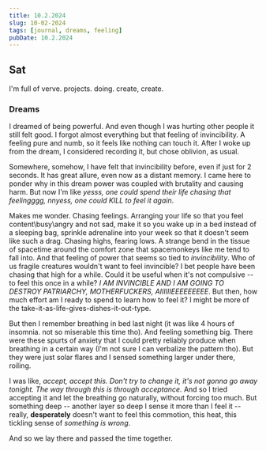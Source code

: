 ```yaml
---
title: 10.2.2024
slug: 10-02-2024
tags: [journal, dreams, feeling]
pubDate: 10.2.2024
---
```


## Sat

I'm full of verve. projects. doing. create, create.

### Dreams

I dreamed of being powerful. And even though I was hurting other people it still felt good. I forgot almost everything but that feeling of invincibility. A feeling pure and numb, so it feels like nothing can touch it. After I woke up from the dream, I considered recording it, but chose oblivion, as usual.

Somewhere, somehow, I have felt that invincibility before, even if just for 2 seconds. It has great allure, even now as a distant memory. I came here to ponder why in this dream power was coupled with brutality and causing harm. But now I'm like _yesss, one could spend their life chasing that feelingggg, nnyess, one could KILL to feel it again_.

Makes me wonder. Chasing feelings. Arranging your life so that you feel content\busy\angry and not sad, make it so you wake up in a bed instead of a sleeping bag, sprinkle adrenaline into your week so that it doesn't seem like such a drag. Chasing highs, fearing lows. A strange bend in the tissue of spacetime around the comfort zone that spacemonkeys like me tend to fall into. And that feeling of power that seems so tied to _invincibility_. Who of us fragile creatures wouldn't want to feel invincible? I bet people have been chasing that high for a while. Could it be useful when it's not compulsive -- to feel this once in a while? _I AM INVINCIBLE AND I AM GOING TO DESTROY PATRIARCHY, MOTHERFUCKERS, AIIIIIIEEEEEEEEE_. But then, how much effort am I ready to spend to learn how to feel it? I might be more of the take-it-as-life-gives-dishes-it-out-type.

But then I remember breathing in bed last night (it was like 4 hours of insomnia. not so miserable this time tho). And feeling something big. There were these spurts of anxiety that I could pretty reliably produce when breathing in a certain way (I'm not sure I can verbalize the pattern tho). But they were just solar flares and I sensed something larger under there, roiling.

I was like, _accept, accept this. Don't try to change it, it's not gonna go away tonight. The way through this is through acceptance._ And so I tried accepting it and let the breathing go naturally, without forcing too much. But something deep -- another layer so deep I sense it more than I feel it -- really, **desperately** doesn't want to feel this commotion, this heat, this tickling sense of _something is wrong_.

And so we lay there and passed the time together.
